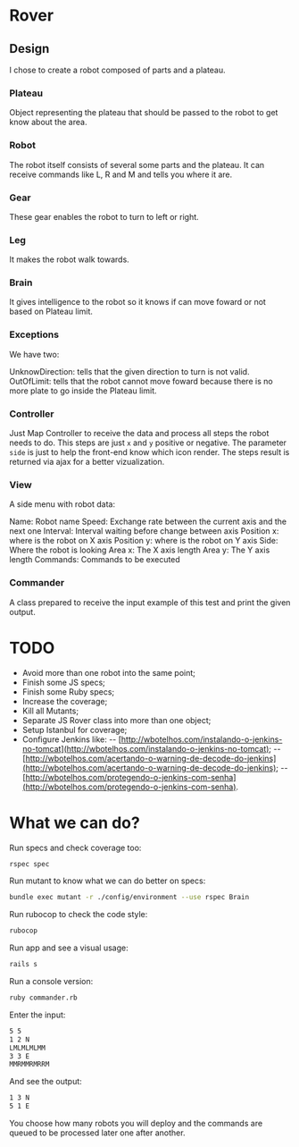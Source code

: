 # Rover

## Design

I chose to create a robot composed of parts and a plateau.

### Plateau

Object representing the plateau that should be passed to the robot to get know about the area.

### Robot

The robot itself consists of several some parts and the plateau.
It can receive commands like L, R and M and tells you where it are.

### Gear

These gear enables the robot to turn to left or right.

### Leg

It makes the robot walk towards.

### Brain

It gives intelligence to the robot so it knows if can move foward or not based on Plateau limit.

### Exceptions

We have two:

UnknowDirection: tells that the given direction to turn is not valid.
OutOfLimit: tells that the robot cannot move foward because there is no more plate to go inside the Plateau limit.

### Controller

Just Map Controller to receive the data and process all steps the robot needs to do.
This steps are just `x` and `y` positive or negative.
The parameter `side` is just to help the front-end know which icon render.
The steps result is returned via ajax for a better vizualization.

### View

A side menu with robot data:

Name: Robot name
Speed: Exchange rate between the current axis and the next one
Interval: Interval waiting before change between axis
Position x: where is the robot on X axis
Position y: where is the robot on Y axis
Side: Where the robot is looking
Area x: The X axis length
Area y: The Y axis length
Commands: Commands to be executed

### Commander

A class prepared to receive the input example of this test and print the given output.

# TODO

- Avoid more than one robot into the same point;
- Finish some JS specs;
- Finish some Ruby specs;
- Increase the coverage;
- Kill all Mutants;
- Separate JS Rover class into more than one object;
- Setup Istanbul for coverage;
- Configure Jenkins like:
-- [http://wbotelhos.com/instalando-o-jenkins-no-tomcat](http://wbotelhos.com/instalando-o-jenkins-no-tomcat);
-- [http://wbotelhos.com/acertando-o-warning-de-decode-do-jenkins](http://wbotelhos.com/acertando-o-warning-de-decode-do-jenkins);
-- [http://wbotelhos.com/protegendo-o-jenkins-com-senha](http://wbotelhos.com/protegendo-o-jenkins-com-senha).

# What we can do?

Run specs and check coverage too:

```bash
rspec spec
```

Run mutant to know what we can do better on specs:

```bash
bundle exec mutant -r ./config/environment --use rspec Brain
```

Run rubocop to check the code style:

```bash
rubocop
```

Run app and see a visual usage:

```bash
rails s
```

Run a console version:

```bash
ruby commander.rb
```

Enter the input:

```bash
5 5
1 2 N
LMLMLMLMM
3 3 E
MMRMMRMRRM
```

And see the output:

```bash
1 3 N
5 1 E
```

You choose how many robots you will deploy and the commands are queued to be processed later one after another.
